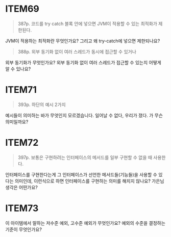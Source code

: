 # ITEM69
> 387p. 코드를 try catch 블록 안에 넣으면 JVM이 적용할 수 있는 최적화가 제한된다.

JVM이 적용하는 최적화란 무엇인가요? 그리고 왜 try-catch에 넣으면 제한되나요?

> 388p. 외부 동기화 없이 여러 스레드가 동시에 접근할 수 있거나

외부 동기화가 무엇인가요? 외부 동기화 없이 여러 스레드가 접근할 수 있는지 어떻게 알 수 있나요?

# ITEM71
> 393p.  하단의 예시 2가지

예시들이 의미하는 바가 무엇인지 모르겠습니다. 일어날 수 없다, 우리가 졌다. 가 무슨 의미일까요?

# ITEM72
> 397p. 보통은 구현하려는 인터페이스의 메서드를 일부 구현할 수 없을 때 사용한다.

인터페이스를 구현한다는게 그 인터페이스가 선언한 메서드들(기능들)을 사용할 수 있다는 의미인데, 이런식으로 하면 인터페이스를 구현하는 의미를 해치지 않나요? 가은님 생각은 어떤가요?

# ITEM73
이 아이템에서 말하는 저수준 예외, 고수준 예외가 무엇인가요? 예외의 수준을 결정하는 기준이 무엇인가요?
